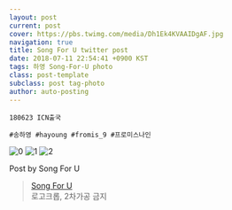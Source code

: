 ```yaml
---
layout: post
current: post
cover: https://pbs.twimg.com/media/Dh1Ek4KVAAIDgAF.jpg
navigation: true
title: Song For U twitter post
date: 2018-07-11 22:54:41 +0900 KST
tags: 하영 Song-For-U photo
class: post-template
subclass: post tag-photo
author: auto-posting
---
```


```  
180623 ICN출국  
  
#송하영 #hayoung #fromis_9 #프로미스나인  

```

![0](https://pbs.twimg.com/media/Dh1Ei72VQAIc7Xw.jpg)
![1](https://pbs.twimg.com/media/Dh1Ej5gUEAAShB2.jpg)
![2](https://pbs.twimg.com/media/Dh1Ek4KVAAIDgAF.jpg)


Post by Song For U

> [Song For U](https://twitter.com/songforu_0929)  
  로고크롭, 2차가공 금지